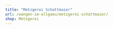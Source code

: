 ```yaml
---
title: "Metzgerei Schattmaier"
url: /wangen-im-allgaeu/metzgerei-schattmaier/
shop: Metzgerei
---
```

